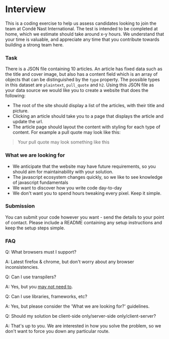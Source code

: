 # Interview

This is a coding exercise to help us assess candidates looking to join the team at Condé Nast International.  The test is intended to be completed at home, which we estimate should take around x-y hours.  We understand that your time is valuable, and appreciate any time that you contribute towards building a strong team here.

### Task

There is a JSON file containing 10 articles.  An article has fixed data such as the title and cover image, but also has a content field which is an array of objects that can be distinguished by the ```type``` property.  The possible types in this dataset are ```plaintext```, ```pull_quote``` and ```h2```. Using this JSON file as your data source we would like you to create a website that does the following:

- The root of the site should display a list of the articles, with their title and picture.
- Clicking an article should take you to a page that displays the article and update the url.
- The article page should layout the content with styling for each type of content.  For example a pull quote may look like this:

> Your pull quote may look something like this


### What we are looking for

- We anticipate that the website may have future requirements, so you should aim for maintainability with your solution.
- The javascript ecosystem changes quickly, so we like to see knowledge of javascript fundamentals
- We want to discover how you write code day-to-day
- We don't want you to spend hours tweaking every pixel.  Keep it simple.

### Submission

You can submit your code however you want - send the details to your point of contact.  Please include a README containing any setup instructions and keep the setup steps simple.  

### FAQ

Q: What browsers must I support?

A: Latest firefox & chrome, but don't worry about any browser inconsistencies.


Q: Can I use transpilers?

A: Yes, but you [may not need to](http://kangax.github.io/compat-table/es6/).


Q: Can I use libraries, frameworks, etc?

A: Yes, but please consider the 'What we are looking for?' guidelines.


Q: Should my solution be client-side only/server-side only/client-server?

A: That's up to you.  We are interested in how you solve the problem, so we don't want to force you down any particular route.
